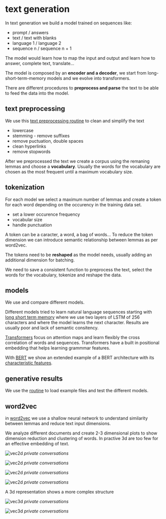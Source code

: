 # text generation

In text generation we build a model trained on sequences like:

* prompt / answers
* text / text with blanks
* language 1 / language 2
* sequence n / sequence n + 1

The model would learn how to map the input and output and learn how to answer, complete text, translate...

The model is composed by an **encoder and a decoder**, we start from long-short-term-memory models and we evolve into transformers.

There are different procedures to **preprocess and parse** the text to be able to feed the data into the model.

## text preprocessing

We use this [text preprocessing routine](https://github.com/sabeiro/kotoba/kotoba/clean_text.py) to clean and simplify the text

* lowercase
* stemming - remove suffixes
* remove puctuation, double spaces
* clean hyperlinks
* remove stopwords

After we preprocessed the text we create a corpus using the remaning lemmas and choose a **vocabulary**. Usually the words for the vocabulary are chosen as the most frequent until a maximum vocabulary size.

## tokenization

For each model we select a maximum number of lemmas and create a token for each word depending on the occurency in the training data set. 

* set a lower occurence frequency
* vocabular size
* handle punctuation

A token can be a caracter, a word, a bag of words... To reduce the token dimension we can introduce semantic relationship between lemmas as per word2vec. 

The tokens need to be **reshaped** as the model needs, usually adding an additional dimension for batching.

We need to save a consistent function to preprocess the text, select the words for the vocabulary, tokenize and reshape the data.

## models

We use and compare different models.

Different models tried to learn natural language sequences starting with [long short term memory](https://github.com/sabeiro/kotoba/kotoba/text_gen_lstm.py) where we use two layers of LSTM of 256 characters and where the model learns the next character. Results are usually poor and lack of semantic consitency.

[Transformers](https://github.com/sabeiro/kotoba/kotoba/gen_text_gpt.py) focus on attention maps and learn flexibly the cross correlation of words and sequences. Transformers have a built in positional embedding that helps learning grammmar features. 

With [BERT](https://github.com/sabeiro/kotoba/kotoba/bert_transformer.py) we show an extended example of a BERT architecture with its [characteristic features](https://www.tensorflow.org/text/tutorials/transformer).

## generative results

We use the [routine](https://github.com/sabeiro/kotoba/example/text_translate.py) to load example files and test the different models.

## word2vec

in [word2vec](https://github.com/sabeiro/kotoba/kotoba/word2vec.py) we use a shallow neural network to understand similarity between lemmas and reduce text input dimensions. 

We analyze different documents and create 2-3 dimensional plots to show dimension reduction and clustering of words. In practive 3d are too few for an effective embedding of text.

![vec2d](../f/f_kotoba/vec2d_1.png "vect 2d")
_private conversations_

![vec2d](../f/f_kotoba/vec2d_4.png "vect 2d")
_private conversations_

![vec2d](../f/f_kotoba/vec2d_5.png "vect 2d")
_private conversations_

![vec2d](../f/f_kotoba/vec2d_7.png "vect 2d")
_private conversations_

A 3d representation shows a more complex structure

![vec3d](../f/f_kotoba/vec3d_2.png "vect 2d")
_private conversations_

![vec3d](../f/f_kotoba/vec3d_3.png "vect 2d")
_private conversations_




